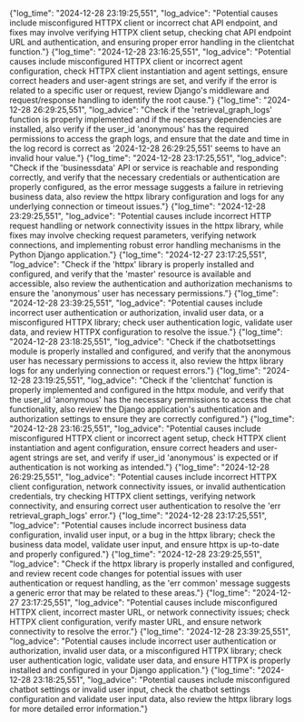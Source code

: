 {"log_time": "2024-12-28 23:19:25,551", "log_advice": "Potential causes include misconfigured HTTPX client or incorrect chat API endpoint, and fixes may involve verifying HTTPX client setup, checking chat API endpoint URL and authentication, and ensuring proper error handling in the clientchat function."}
{"log_time": "2024-12-28 23:16:25,551", "log_advice": "Potential causes include misconfigured HTTPX client or incorrect agent configuration, check HTTPX client instantiation and agent settings, ensure correct headers and user-agent strings are set, and verify if the error is related to a specific user or request, review Django's middleware and request/response handling to identify the root cause."}
{"log_time": "2024-12-28 26:29:25,551", "log_advice": "Check if the 'retrieval_graph_logs' function is properly implemented and if the necessary dependencies are installed, also verify if the user_id 'anonymous' has the required permissions to access the graph logs, and ensure that the date and time in the log record is correct as '2024-12-28 26:29:25,551' seems to have an invalid hour value."}
{"log_time": "2024-12-28 23:17:25,551", "log_advice": "Check if the 'businessdata' API or service is reachable and responding correctly, and verify that the necessary credentials or authentication are properly configured, as the error message suggests a failure in retrieving business data, also review the httpx library configuration and logs for any underlying connection or timeout issues."}
{"log_time": "2024-12-28 23:29:25,551", "log_advice": "Potential causes include incorrect HTTP request handling or network connectivity issues in the httpx library, while fixes may involve checking request parameters, verifying network connections, and implementing robust error handling mechanisms in the Python Django application."}
{"log_time": "2024-12-27 23:17:25,551", "log_advice": "Check if the 'httpx' library is properly installed and configured, and verify that the 'master' resource is available and accessible, also review the authentication and authorization mechanisms to ensure the 'anonymous' user has necessary permissions."}
{"log_time": "2024-12-28 23:39:25,551", "log_advice": "Potential causes include incorrect user authentication or authorization, invalid user data, or a misconfigured HTTPX library; check user authentication logic, validate user data, and review HTTPX configuration to resolve the issue."}
{"log_time": "2024-12-28 23:18:25,551", "log_advice": "Check if the chatbotsettings module is properly installed and configured, and verify that the anonymous user has necessary permissions to access it, also review the httpx library logs for any underlying connection or request errors."}
{"log_time": "2024-12-28 23:19:25,551", "log_advice": "Check if the 'clientchat' function is properly implemented and configured in the httpx module, and verify that the user_id 'anonymous' has the necessary permissions to access the chat functionality, also review the Django application's authentication and authorization settings to ensure they are correctly configured."}
{"log_time": "2024-12-28 23:16:25,551", "log_advice": "Potential causes include misconfigured HTTPX client or incorrect agent setup, check HTTPX client instantiation and agent configuration, ensure correct headers and user-agent strings are set, and verify if user_id 'anonymous' is expected or if authentication is not working as intended."}
{"log_time": "2024-12-28 26:29:25,551", "log_advice": "Potential causes include incorrect HTTPX client configuration, network connectivity issues, or invalid authentication credentials, try checking HTTPX client settings, verifying network connectivity, and ensuring correct user authentication to resolve the 'err retrieval_graph_logs' error."}
{"log_time": "2024-12-28 23:17:25,551", "log_advice": "Potential causes include incorrect business data configuration, invalid user input, or a bug in the httpx library; check the business data model, validate user input, and ensure httpx is up-to-date and properly configured."}
{"log_time": "2024-12-28 23:29:25,551", "log_advice": "Check if the httpx library is properly installed and configured, and review recent code changes for potential issues with user authentication or request handling, as the 'err common' message suggests a generic error that may be related to these areas."}
{"log_time": "2024-12-27 23:17:25,551", "log_advice": "Potential causes include misconfigured HTTPX client, incorrect master URL, or network connectivity issues; check HTTPX client configuration, verify master URL, and ensure network connectivity to resolve the error."}
{"log_time": "2024-12-28 23:39:25,551", "log_advice": "Potential causes include incorrect user authentication or authorization, invalid user data, or a misconfigured HTTPX library; check user authentication logic, validate user data, and ensure HTTPX is properly installed and configured in your Django application."}
{"log_time": "2024-12-28 23:18:25,551", "log_advice": "Potential causes include misconfigured chatbot settings or invalid user input, check the chatbot settings configuration and validate user input data, also review the httpx library logs for more detailed error information."}
